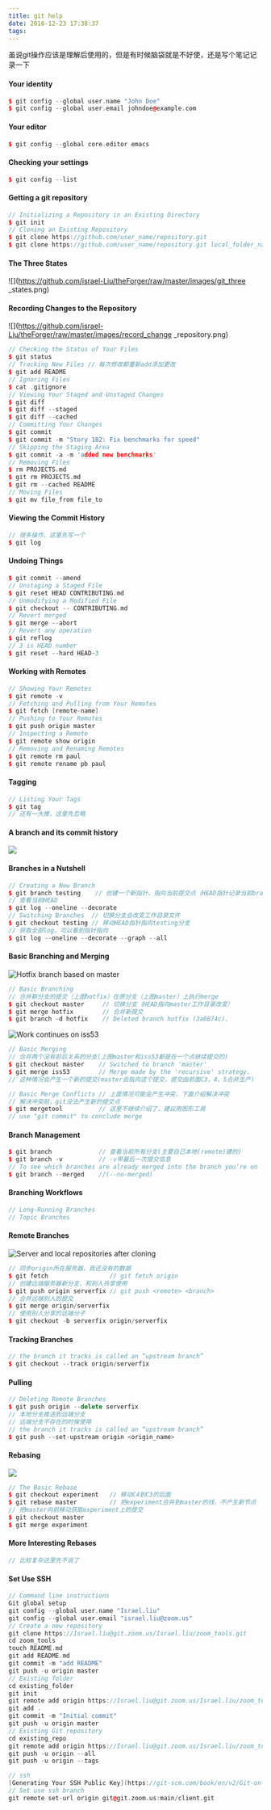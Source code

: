 ```yaml
---
title: git help
date: 2016-12-23 17:38:37
tags:
---
```

虽说git操作应该是理解后使用的，但是有时候脑袋就是不好使，还是写个笔记记录一下
#### Your identity
```CPP
$ git config --global user.name "John Doe"
$ git config --global user.email johndoe@example.com
```
#### Your editor
```CPP
$ git config --global core.editor emacs
```
#### Checking your settings
```CPP
$ git config --list
```
#### Getting a git repository
```CPP
// Initializing a Repository in an Existing Directory
$ git init
// Cloning an Existing Repository
$ git clone https://github.com/user_name/repository.git
$ git clone https://github.com/user_name/repository.git local_folder_name
```
#### The Three States
![](https://github.com/israel-Liu/theForger/raw/master/images/git_three _states.png)
#### Recording Changes to the Repository
![](https://github.com/israel-Liu/theForger/raw/master/images/record_change _repository.png)
```CPP
// Checking the Status of Your Files
$ git status
// Tracking New Files // 每次修改都重新add添加更改
$ git add README
// Ignoring Files
$ cat .gitignore
// Viewing Your Staged and Unstaged Changes
$ git diff
$ git diff --staged
$ git diff --cached
// Committing Your Changes
$ git commit
$ git commit -m "Story 182: Fix benchmarks for speed"
// Skipping the Staging Area
$ git commit -a -m 'added new benchmarks'
// Removing Files
$ rm PROJECTS.md
$ git rm PROJECTS.md
$ git rm --cached README
// Moving Files
$ git mv file_from file_to
```
#### Viewing the Commit History
```CPP
// 很多操作，这里先写一个
$ git log
```
#### Undoing Things
```CPP
$ git commit --amend
// Unstaging a Staged File
$ git reset HEAD CONTRIBUTING.md
// Unmodifying a Modified File
$ git checkout -- CONTRIBUTING.md
// Revert merged
$ git merge --abort
// Revert any operation
$ git reflog
// 3 is HEAD number
$ git reset --hard HEAD~3
```
#### Working with Remotes
```CPP
// Showing Your Remotes
$ git remote -v
// Fetching and Pulling from Your Remotes
$ git fetch [remote-name]
// Pushing to Your Remotes
$ git push origin master
// Inspecting a Remote
$ git remote show origin
// Removing and Renaming Remotes
$ git remote rm paul
$ git remote rename pb paul
```
#### Tagging
```CPP
// Listing Your Tags
$ git tag
// 还有一大推，这里先忽略
```
#### A branch and its commit history
![](https://github.com/israel-Liu/theForger/raw/master/images/git_branching.png)
#### Branches in a Nutshell
```CPP
// Creating a New Branch
$ git branch testing    // 创建一个新指针，指向当前提交点（HEAD指针记录当前branch）
// 查看当前HEAD
$ git log --oneline --decorate
// Switching Branches  // 切换分支会改变工作目录文件
$ git checkout testing // 移动HEAD指针指向testing分支
// 获取全部log，可以看到指针指向
$ git log --oneline --decorate --graph --all
```
#### Basic Branching and Merging
![Hotfix branch based on master](https://github.com/israel-Liu/theForger/raw/master/images/merge_branch.png)
```CPP
// Basic Branching
// 合并新分支的提交（上图hotfix）在原分支（上图master）上执行merge
$ git checkout master     // 切换分支（HEAD指向master工作目录改变）
$ git merge hotfix        // 合并新提交
$ git branch -d hotfix    // Deleted branch hotfix (3a0874c).
```
![Work continues on iss53](https://github.com/israel-Liu/theForger/raw/master/images/merge_two.png)
```CPP
// Basic Merging
// 合并两个没有前后关系的分支(上图master和iss53都是在一个点继续提交的)
$ git checkout master    // Switched to branch 'master'
$ git merge iss53        // Merge made by the 'recursive' strategy.
// 这种情况会产生一个新的提交(master会指向这个提交，提交由前面C3，4，5合并生产)

// Basic Merge Conflicts // 上面情况可能会产生冲突，下面介绍解决冲突
// 解决冲突前，git没法产生新的提交点
$ git mergetool          // 这里不继续介绍了，建议用图形工具
// use "git commit" to conclude merge
```
#### Branch Management
```CPP
$ git branch             // 查看当前所有分支(主要自己本地(remote)建的)
$ git branch -v          // -v带最后一次提交信息
// To see which branches are already merged into the branch you’re on
$ git branch --merged    //(--no-merged)
```
#### Branching Workflows
```CPP
// Long-Running Branches
// Topic Branches
```
#### Remote Branches
![Server and local repositories after cloning](https://github.com/israel-Liu/theForger/raw/master/images/remote_branch.png)
```CPP
// 同步origin所在服务器，我还没有的数据
$ git fetch                 // git fetch origin
// 创建远端服务器新分支，和别人共享使用
$ git push origin serverfix // git push <remote> <branch>
// 合并远端别人的提交
$ git merge origin/serverfix
// 使用别人分享的远端分子
$ git checkout -b serverfix origin/serverfix
```
#### Tracking Branches
```CPP
// the branch it tracks is called an “upstream branch”
$ git checkout --track origin/serverfix
```
#### Pulling
```CPP
// Deleting Remote Branches
$ git push origin --delete serverfix
// 本地分支推送到远端分支
// 远端分支不存在的时候使用
// the branch it tracks is called an “upstream branch”
$ git push --set-upstream origin <origin_name>
```
#### Rebasing
![](https://github.com/israel-Liu/theForger/raw/master/images/rebase.png)
```CPP
// The Basic Rebase
$ git checkout experiment   // 移动C4到C3的后面
$ git rebase master         // 把experiment合并到master的线，不产生新节点
// 把master向前移动获取experiment上的提交
$ git checkout master
$ git merge experiment
```
#### More Interesting Rebases
```CPP
// 比较复杂这里先不说了
```
#### Set Use SSH
```CPP
// Command line instructions
Git global setup
git config --global user.name "Israel.liu"
git config --global user.email "israel.liu@zoom.us"
// Create a new repository
git clone https://Israel.liu@git.zoom.us/Israel.liu/zoom_tools.git
cd zoom_tools
touch README.md
git add README.md
git commit -m "add README"
git push -u origin master
// Existing folder
cd existing_folder
git init
git remote add origin https://Israel.liu@git.zoom.us/Israel.liu/zoom_tools.git
git add .
git commit -m "Initial commit"
git push -u origin master
// Existing Git repository
cd existing_repo
git remote add origin https://Israel.liu@git.zoom.us/Israel.liu/zoom_tools.git
git push -u origin --all
git push -u origin --tags
```
```CPP
// ssh
[Generating Your SSH Public Key](https://git-scm.com/book/en/v2/Git-on-the-Server-Generating-Your-SSH-Public-Key)
// Set use ssh branch
git remote set-url origin git@git.zoom.us:main/client.git

```
